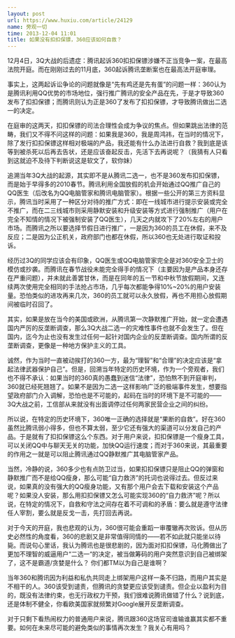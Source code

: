 ```yaml
---
layout: post
url: https://www.huxiu.com/article/24129
name: 旁观一切
time: 2013-12-04 11:01
title: 如果没有扣扣保镖，360应该如何自救？
---
```

12月4日，3Q大战的后遗症：腾讯起诉360扣扣保镖涉嫌不正当竞争一案，在最高法院开庭。而在刚刚过去的11月底，360起诉腾讯垄断案也在最高法开庭审理。

事实上，这两起诉讼争论的问题就像是“先有鸡还是先有蛋”的问题一样：360认为是腾讯利用QQ优势的市场地位，强行推广腾讯的安全产品在先，于是才导致360发布了扣扣保镖；而腾讯则认为正是360了发布了扣扣保镖，才导致腾讯做出二选一的决定。

在庭审的这两天，扣扣保镖的司法合理性会成为争议的焦点。但如果跳出法律的范畴，我们又不得不问这样的问题：如果我是360，我是周鸿祎，在当时的情况下，除了发行扣扣保镖这样相对极端的产品，我还能有什么办法进行自救？我到底是该等到被杀死以后再去告状，还是应该奋起反击，先活下去再说呢？（我猜有人只看到这就迫不及待下判断说这是软文了，软你妹）

追溯当年3Q大战的起源，其实即不是从腾讯二选一，也不是360发布扣扣保镖，而是始于早得多的2010春节。腾讯利用全国放假的机会开始通过QQ推广自己的QQ医生（后改名为QQ电脑管家和腾讯电脑管家）。根据一些公开的第三方资料显示，腾讯当时采用了一种区分对待的推广方式：即在一线城市进行提示安装或完全不推广，而在二三线城市则采用静默安装和升级安装等方式进行强制推广（用户在完全不知情的情况下被强制安装了QQ医生），几天之内就攻下了20%左右的用户市场。而腾讯之所以要选择节假日进行推广，一是因为360的员工在休假，来不及反应；二是因为公正机关，政府部门也都在休假，所以360也无处进行取证和投诉。

经历过3Q的同学应该会有印象，QQ医生或QQ电脑管家完全是对360安全卫士的模仿或抄袭。而腾讯在春节战役未能完全得手的情况下（主要因为是产品本身还存在严重问题），并未就此善罢甘休，而是在同年的五一节和中秋节放假期间，又连续两次使用完全相同的手法抢占市场，几乎每次都能争得10%~20%的用户安装量。恐怕类似的进攻再来几次，360的员工就可以永久放假，再也不用担心放假期间被临时召回了。

其实，如果是放在当今的美国或欧洲，从腾讯第一次静默推广开始，就一定会遭遇国内严厉的反垄断调查，那么3Q大战二选一的灾难性事件也就不会发生了。但在国内，迄今为止也没有发生过任何一起针对国内企业的反垄断调查。国内所谓的反垄断调查，更像是一种地方保护主义的工具。

诚然，作为当时一直被动挨打的360一方，最为“理智”和“合理”的决定应该是“拿起法律武器保护自己”。但是，回溯当年特定的历史环境，作为一个旁观者，我们也不得不承认：如果当时的360真的愚蠢到迷信“法律”，恐怕熬不到开庭审判，360就已经死翘翘了。如果不是因为二选一这样影响广泛的极端事件发生，想要指望政府部门介入调解，恐怕也是不可能的，起码在当时的环境下是不可能的——3Q大战之前，工信部从来就没有出面调停过任何两家民营企业之间的纠纷。

所以说，在特定的历史环境下，360唯一正确的选择就是“果断的自救”。好在360虽然比腾讯弱小得多，但也不算太弱，至少它还有强大的渠道可以分发自己的产品。于是就有了扣扣保镖这么个东西。对于用户来说，扣扣保镖是一个瘦身工具，可以关闭QQ中与聊天无关的功能，加快QQ运行速度；而对于360来说，其最重要的作用之一就是可以阻止腾讯通过QQ静默推广其电脑管家产品。

当然，冷静的说，360多少也有点防卫过当，如果扣扣保镖只是阻止QQ的弹窗和静默推广而不是给QQ瘦身，那么可能“自力救济”的托词也说得过去。但反过来说，如果真的没有强大的QQ瘦身功能，又有那个用户会去下载和安装这个产品呢？如果没人安装，那么用扣扣保镖又怎么可能实现360的“自力救济”呢？所以说，在特定的情况下，自救和守法之间存在着不可调和的矛盾：要么就是遵守法律任人宰割，要么就是反戈一击，先打回去再说。

对于今天的开庭，我也悲观的认为，360很可能会重蹈一审覆辙再次败诉。但从历史必然性的角度看，360的悲剧又是非常值得同情的——若不如此就只能坐以待毙。而说句心里话，我认为腾讯也是很悲剧的，因为面对扣扣保镖，马化腾做出了更加不理智的威逼用户“二选一“的决定，被当做筹码的用户突然意识到自己被绑架了，这不是霸道/贪婪是什么？ 你们都TM以为自己是谁啊？

当年360和腾讯因为利益和私仇共同走上绑架用户这样一条不归路，而用户其实是不相干的人。360该受到谴责，但腾讯的贪婪更应该受到谴责。但企业以盈利为目的，既没有法律约束，也无行政权力干预，我们很难说腾讯做错了什么？说到底，还是体制不健全，你看欧美国家就频繁对Google展开反垄断调查。

对于只剩下看热闹权力的普通用户来说，腾讯跟360这场官司谁输谁赢其实都不重要。如何在未来尽可能的避免类似的事情再次发生？我关心有用吗？

